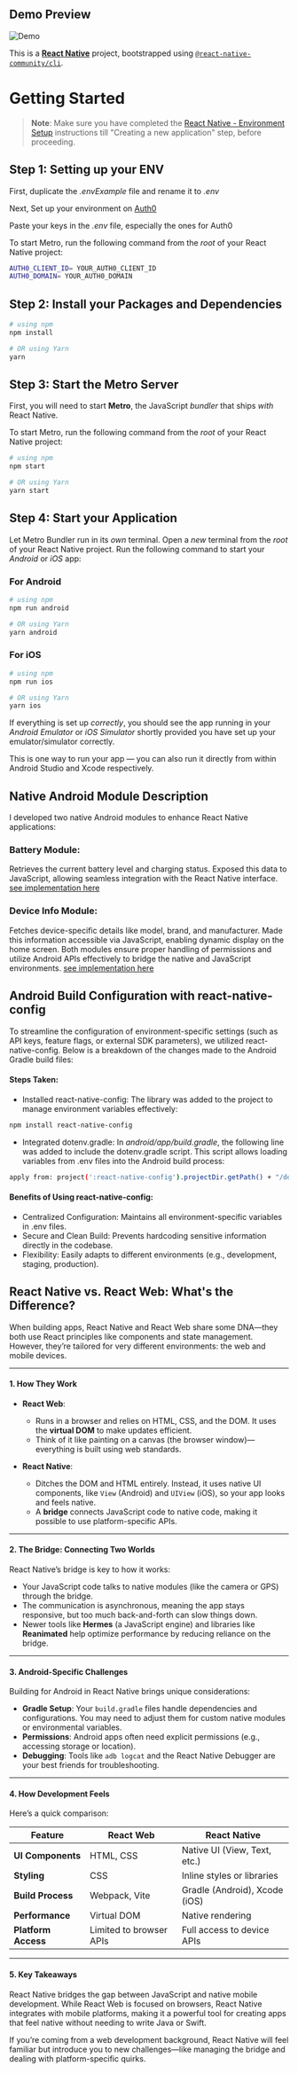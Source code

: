 ## Demo Preview

![Demo](https://ik.imagekit.io/akf2tcskl/chuks_app_FDFD5dUVp.gif)

This is a [**React Native**](https://reactnative.dev) project, bootstrapped using [`@react-native-community/cli`](https://github.com/react-native-community/cli).

# Getting Started

> **Note**: Make sure you have completed the [React Native - Environment Setup](https://reactnative.dev/docs/environment-setup) instructions till "Creating a new application" step, before proceeding.

## Step 1: Setting up your ENV

First, duplicate the _.envExample_ file and rename it to _.env_

Next, Set up your environment on [Auth0](https://auth0.com/)

Paste your keys in the _.env_ file, especially the ones for Auth0

To start Metro, run the following command from the _root_ of your React Native project:

```bash
AUTH0_CLIENT_ID= YOUR_AUTH0_CLIENT_ID
AUTH0_DOMAIN= YOUR_AUTH0_DOMAIN
```

## Step 2: Install your Packages and Dependencies

```bash
# using npm
npm install

# OR using Yarn
yarn
```

## Step 3: Start the Metro Server

First, you will need to start **Metro**, the JavaScript _bundler_ that ships _with_ React Native.

To start Metro, run the following command from the _root_ of your React Native project:

```bash
# using npm
npm start

# OR using Yarn
yarn start
```

## Step 4: Start your Application

Let Metro Bundler run in its _own_ terminal. Open a _new_ terminal from the _root_ of your React Native project. Run the following command to start your _Android_ or _iOS_ app:

### For Android

```bash
# using npm
npm run android

# OR using Yarn
yarn android
```

### For iOS

```bash
# using npm
npm run ios

# OR using Yarn
yarn ios
```

If everything is set up _correctly_, you should see the app running in your _Android Emulator_ or _iOS Simulator_ shortly provided you have set up your emulator/simulator correctly.

This is one way to run your app — you can also run it directly from within Android Studio and Xcode respectively.

## Native Android Module Description

I developed two native Android modules to enhance React Native applications:

### Battery Module:

Retrieves the current battery level and charging status.
Exposed this data to JavaScript, allowing seamless integration with the React Native interface.
[see implementation here](https://github.com/chuksdozie/chuks/pull/2)

### Device Info Module:

Fetches device-specific details like model, brand, and manufacturer.
Made this information accessible via JavaScript, enabling dynamic display on the home screen.
Both modules ensure proper handling of permissions and utilize Android APIs effectively to bridge the native and JavaScript environments. [see implementation here](https://github.com/chuksdozie/chuks/pull/1)

## Android Build Configuration with react-native-config

To streamline the configuration of environment-specific settings (such as API keys, feature flags, or external SDK parameters), we utilized react-native-config. Below is a breakdown of the changes made to the Android Gradle build files:

#### Steps Taken:

- Installed react-native-config: The library was added to the project to manage environment variables effectively:

```bash
npm install react-native-config
```

- Integrated dotenv.gradle: In _android/app/build.gradle_, the following line was added to include the dotenv.gradle script. This script allows loading variables from .env files into the Android build process:

```bash
apply from: project(':react-native-config').projectDir.getPath() + "/dotenv.gradle"
```

#### Benefits of Using react-native-config:

- Centralized Configuration: Maintains all environment-specific variables in .env files.
- Secure and Clean Build: Prevents hardcoding sensitive information directly in the codebase.
- Flexibility: Easily adapts to different environments (e.g., development, staging, production).

## React Native vs. React Web: What's the Difference?

When building apps, React Native and React Web share some DNA—they both use React principles like components and state management. However, they’re tailored for very different environments: the web and mobile devices.

---

#### 1. **How They Work**

- **React Web**:

  - Runs in a browser and relies on HTML, CSS, and the DOM. It uses the **virtual DOM** to make updates efficient.
  - Think of it like painting on a canvas (the browser window)—everything is built using web standards.

- **React Native**:
  - Ditches the DOM and HTML entirely. Instead, it uses native UI components, like `View` (Android) and `UIView` (iOS), so your app looks and feels native.
  - A **bridge** connects JavaScript code to native code, making it possible to use platform-specific APIs.

---

#### 2. **The Bridge: Connecting Two Worlds**

React Native’s bridge is key to how it works:

- Your JavaScript code talks to native modules (like the camera or GPS) through the bridge.
- The communication is asynchronous, meaning the app stays responsive, but too much back-and-forth can slow things down.
- Newer tools like **Hermes** (a JavaScript engine) and libraries like **Reanimated** help optimize performance by reducing reliance on the bridge.

---

#### 3. **Android-Specific Challenges**

Building for Android in React Native brings unique considerations:

- **Gradle Setup**: Your `build.gradle` files handle dependencies and configurations. You may need to adjust them for custom native modules or environmental variables.
- **Permissions**: Android apps often need explicit permissions (e.g., accessing storage or location).
- **Debugging**: Tools like `adb logcat` and the React Native Debugger are your best friends for troubleshooting.

---

#### 4. **How Development Feels**

Here’s a quick comparison:

| Feature             | React Web               | React Native                  |
| ------------------- | ----------------------- | ----------------------------- |
| **UI Components**   | HTML, CSS               | Native UI (View, Text, etc.)  |
| **Styling**         | CSS                     | Inline styles or libraries    |
| **Build Process**   | Webpack, Vite           | Gradle (Android), Xcode (iOS) |
| **Performance**     | Virtual DOM             | Native rendering              |
| **Platform Access** | Limited to browser APIs | Full access to device APIs    |

---

#### 5. **Key Takeaways**

React Native bridges the gap between JavaScript and native mobile development. While React Web is focused on browsers, React Native integrates with mobile platforms, making it a powerful tool for creating apps that feel native without needing to write Java or Swift.

If you’re coming from a web development background, React Native will feel familiar but introduce you to new challenges—like managing the bridge and dealing with platform-specific quirks.
